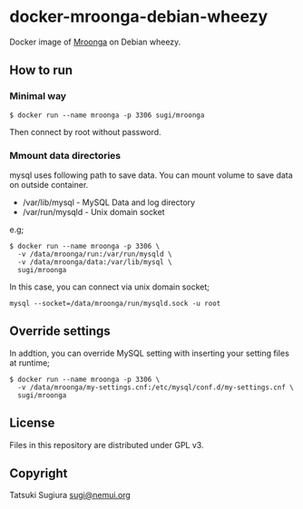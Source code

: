 docker-mroonga-debian-wheezy
============================

Docker image of [Mroonga](http://mroonga.org/) on Debian wheezy.

How to run
----------

### Minimal way

    $ docker run --name mroonga -p 3306 sugi/mroonga

Then connect by root without password.

### Mmount data directories

mysql uses following path to save data.
You can mount volume to save data on outside container.

* /var/lib/mysql - MySQL Data and log directory
* /var/run/mysqld - Unix domain socket

e.g;

    $ docker run --name mroonga -p 3306 \
      -v /data/mroonga/run:/var/run/mysqld \
      -v /data/mroonga/data:/var/lib/mysql \
      sugi/mroonga

In this case, you can connect via unix domain socket;

    mysql --socket=/data/mroonga/run/mysqld.sock -u root

## Override settings

In addtion, you can override MySQL setting with
inserting your setting files at runtime;

    $ docker run --name mroonga -p 3306 \
      -v /data/mroonga/my-settings.cnf:/etc/mysql/conf.d/my-settings.cnf \
      sugi/mroonga

License
-------

Files in this repository are distributed under GPL v3.

Copyright
---------

Tatsuki Sugiura <sugi@nemui.org>
